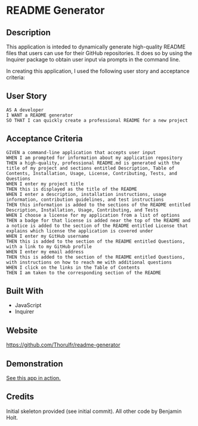 # README Generator

## Description

This application is inteded to dynamically generate high-quality README files that users can use for their GitHub repositories. It does so by using the Inquirer package to obtain user input via prompts in the command line.

In creating this application, I used the following user story and acceptance criteria:

## User Story

```
AS A developer
I WANT a README generator
SO THAT I can quickly create a professional README for a new project
```

## Acceptance Criteria

```
GIVEN a command-line application that accepts user input
WHEN I am prompted for information about my application repository
THEN a high-quality, professional README.md is generated with the title of my project and sections entitled Description, Table of Contents, Installation, Usage, License, Contributing, Tests, and Questions
WHEN I enter my project title
THEN this is displayed as the title of the README
WHEN I enter a description, installation instructions, usage information, contribution guidelines, and test instructions
THEN this information is added to the sections of the README entitled Description, Installation, Usage, Contributing, and Tests
WHEN I choose a license for my application from a list of options
THEN a badge for that license is added near the top of the README and a notice is added to the section of the README entitled License that explains which license the application is covered under
WHEN I enter my GitHub username
THEN this is added to the section of the README entitled Questions, with a link to my GitHub profile
WHEN I enter my email address
THEN this is added to the section of the README entitled Questions, with instructions on how to reach me with additional questions
WHEN I click on the links in the Table of Contents
THEN I am taken to the corresponding section of the README
```

## Built With

-   JavaScript
-   Inquirer

## Website

<https://github.com/Thorulfr/readme-generator>

## Demonstration

[See this app in action.](https://github.com/Thorulfr/readme-generator)

## Credits

Initial skeleton provided (see initial commit). All other code by Benjamin Holt.
